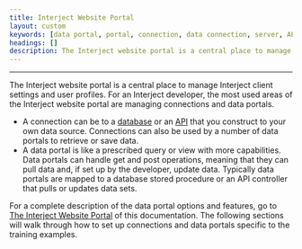 ```yaml
---
title: Interject Website Portal
layout: custom
keywords: [data portal, portal, connection, data connection, server, API]
headings: []
description: The Interject website portal is a central place to manage Interject client settings and user profiles. For an Interject developer, the most used areas of the Interject website portal are managing connections and data portals.
---
```

* * *

The Interject website portal is a central place to manage Interject client settings and user profiles. For an Interject developer, the most used areas of the Interject website portal are managing connections and data portals.

* A connection can be to a [database](/wPortal/L-Database-Connection.html) or an [API](/wPortal/L-Api-Connections.html) that you construct to your own data source. Connections can also be used by a number of data portals to retrieve or save data.
* A data portal is like a prescribed query or view with more capabilities. Data portals can handle get and post operations, meaning that they can pull data and, if set up by the developer, update data. Typically data portals are mapped to a database stored procedure or an API controller that pulls or updates data sets.

For a complete description of the data portal options and features, go to [The Interject Website Portal](/wPortal/The-INTERJECT-Website-Portal.html) of this documentation. The following sections will walk through how to set up connections and data portals specific to the training examples.

